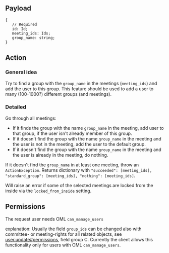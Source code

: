 ## Payload
```
{
   // Required
   id: Id;
   meeting_ids: Ids;
   group_name: string;
}
```

## Action
### General idea
Try to find a group with the `group_name` in the meetings (`meeting_ids`) and add the user to this group.
This feature should be used to add a user to many (100-1000?) different groups (and meetings).

### Detailed
Go through all meetings:

* If it finds the group with the name `group_name` in the meeting, add user to that group, if the user isn't already member of this group.
* If it doesn't find the group with the name `group_name` in the meeting and the user is not in the meeting, add the user to the default group.
* If it doesn't find the group with the name `group_name` in the meeting and the user is already in the meeting, do nothing.

If it doesn't find the `group_name` in at least one meeting, throw an `ActionException`.
Returns dictionary with `"succeeded": [meeting_ids], "standard_group": [meeting_ids], "nothing": [meeting_ids]`.

Will raise an error if some of the selected meetings are locked from the inside via the `locked_from_inside` setting.

## Permissions
The request user needs OML `can_manage_users`

explanation: Usually the field `group_ids` can be changed also with committee- or meeting-rights for
all related objects, see [user.update#permissions](user.update.md#permissions), field group C. Currently the client allows
this functionality only for users with OML `can_manage_users`.
